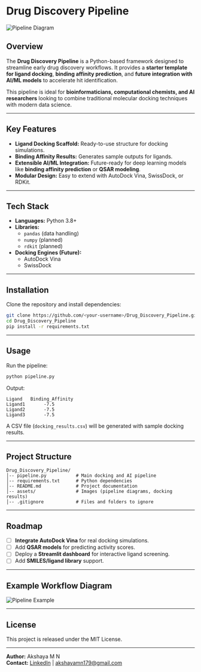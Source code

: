 
# Drug Discovery Pipeline

![Pipeline Diagram](assets/pipeline_placeholder.png)

## Overview
The **Drug Discovery Pipeline** is a Python-based framework designed to streamline early drug discovery workflows. It provides a **starter template for ligand docking**, **binding affinity prediction**, and **future integration with AI/ML models** to accelerate hit identification.

This pipeline is ideal for **bioinformaticians, computational chemists, and AI researchers** looking to combine traditional molecular docking techniques with modern data science.

---

## Key Features
- **Ligand Docking Scaffold:** Ready-to-use structure for docking simulations.
- **Binding Affinity Results:** Generates sample outputs for ligands.
- **Extensible AI/ML Integration:** Future-ready for deep learning models like **binding affinity prediction** or **QSAR modeling**.
- **Modular Design:** Easy to extend with AutoDock Vina, SwissDock, or RDKit.

---

## Tech Stack
- **Languages:** Python 3.8+
- **Libraries:** 
  - `pandas` (data handling)
  - `numpy` (planned)
  - `rdkit` (planned)
- **Docking Engines (Future):**
  - AutoDock Vina
  - SwissDock

---

## Installation
Clone the repository and install dependencies:
```bash
git clone https://github.com/<your-username>/Drug_Discovery_Pipeline.git
cd Drug_Discovery_Pipeline
pip install -r requirements.txt
```

---

## Usage
Run the pipeline:
```bash
python pipeline.py
```
Output:
```text
Ligand   Binding_Affinity
Ligand1       -7.5
Ligand2       -7.5
Ligand3       -7.5
```
A CSV file (`docking_results.csv`) will be generated with sample docking results.

---

## Project Structure
```
Drug_Discovery_Pipeline/
│-- pipeline.py           # Main docking and AI pipeline
│-- requirements.txt      # Python dependencies
│-- README.md             # Project documentation
│-- assets/               # Images (pipeline diagrams, docking results)
│-- .gitignore            # Files and folders to ignore
```

---

## Roadmap
- [ ] **Integrate AutoDock Vina** for real docking simulations.
- [ ] Add **QSAR models** for predicting activity scores.
- [ ] Deploy a **Streamlit dashboard** for interactive ligand screening.
- [ ] Add **SMILES/ligand library** support.

---

## Example Workflow Diagram
![Pipeline Example](assets/pipeline_placeholder.png)

---

## License
This project is released under the MIT License.

---

**Author:** Akshaya M N  
**Contact:** [LinkedIn](https://www.linkedin.com/in/akshaya-mn-b0309a212) | akshayamn179@gmail.com


